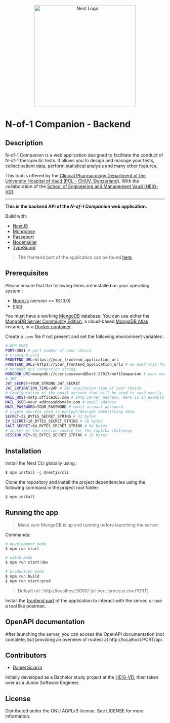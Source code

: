 <p align="center">
  <a href="http://nestjs.com/" target="blank"><img src="https://nestjs.com/img/logo_text.svg" width="320" alt="Nest Logo" /></a>
</p>

# N-of-1 Companion - Backend

## Description

N-of-1 Companion is a web application designed to facilitate the conduct of N-of-1 therapeutic tests. It allows you to design and manage your tests, collect patient data, perform statistical analysis and many other features. 

This tool is offered by the [Clinical Pharmacology Department of the University Hospital of Vaud (PCL - CHUV, Switzerland)](https://www.chuv.ch/fr/pcl/pcl-home/). 
With the collaboration of the [School of Engineering and Management Vaud (HEIG-VD)](https://heig-vd.ch).

___

**This is the backend API of the *N-of-1 Companion* web application.**

Build with:
- [NestJS](https://github.com/nestjs/nest)
- [Mongoose](https://mongoosejs.com/)
- [Passeport](https://www.passportjs.org/)
- [Nodemailer](https://nodemailer.com/about/)
- [TypeScript](https://www.typescriptlang.org/)

> The frontend part of the application can be found [here][nof1Companion-frontend-repo].

## Prerequisites

Please ensure that the following items are installed on your operating system :
- [Node.js](https://nodejs.org/en/download/) (version >= 16.13.0)
- [npm](https://docs.npmjs.com/downloading-and-installing-node-js-and-npm)

You must have a working [MongoDB](https://www.mongodb.com/) database. You can use either the [MongoDB Server Community Edition](https://www.mongodb.com/docs/manual/administration/install-community/), a cloud-based [MongoDB Atlas]() instance, or a [Docker container](https://hub.docker.com/_/mongo). 

Create a `.env` file if not present and set the following environment variables :

```bash
# APP PORT
PORT=3001 # port number of your choice
# Frontend urls
FRONTEND_URL=https://your_frontend_application_url
FRONTEND_URL2=https://your_frontend_application_url2 # we used this for a specific need, but you can simply copy and paste the url above.
# mongodb uri connection string
MONGODB_URI=mongodb://user:password@host:27017/nof1Companion # your mongodb URI
# JWT
JWT_SECRET=YOUR_STRONG_JWT_SECRET
JWT_EXPIRATION_TIME=24h # JWT expiration time of your choice
# Configuration of the email account that will be used to send emails.
MAIL_HOST=smtp.office365.com # smtp server address. Here is an exemple with a Microsoft account.
MAIL_USER=your_address@domain.com # email address
MAIL_PASSWORD=YOUR_PASSWORD # email account password
# crypto secrets used to encrypt/decrypt identifying data
SECRET=32_BYTES_SECRET_STRING # 32 bytes
IV_SECRET=16_BYTES_SECRET_STRING # 16 bytes
SALT_SECRET=64_BYTES_SECRET_STRING # 64 bytes
# secret of the session cookie for the captcha challenge
SESSION_KEY=32_BYTES_SECRET_STRING # 32 bytes
```

## Installation

Install the Nest CLI globally using :

```bash
$ npm install -g @nestjs/cli
```

Clone the repository and install the project dependencies using the following command in the project root folder:

```bash
$ npm install
```

## Running the app

> Make sure MongoDB is up and running before launching the server.

Commands:

```bash
# development mode
$ npm run start

# watch mode
$ npm run start:dev

# production mode
$ npm run build
$ npm run start:prod
```

> Default url : http://localhost:3000/ (or port :process.env.PORT)

Install the [frontend part][nof1Companion-frontend-repo] of the application to interact with the server, or use a tool like postman.

## OpenAPI documentation

After launching the server, you can access the OpenAPI documentation (not complete, but providing an overview of routes) at http://localhost:PORT/api.

## Contributors

- [Daniel Sciarra](https://github.com/DS-Daniel/)

Initially developed as a Bachelor study project at the [HEIG-VD]((https://heig-vd.ch)), then taken over as a Junior Software Engineer.

## License

Distributed under the GNU AGPLv3 license. See LICENSE for more information.

<!-- MARKDOWN LINKS -->
[nof1Companion-frontend-repo]: https://github.com/CHUV-PCL/Nof1-companion-frontend
